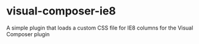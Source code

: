 visual-composer-ie8
===================

A simple plugin that loads a custom CSS file for IE8 columns for the Visual Composer plugin
